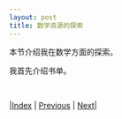 ```yaml
---
layout: post
title: 数学资源的探索
---
```


本节介绍我在数学方面的探索。

我首先介绍书单。

<br/>

|[Index](../../) | [Previous](0-2-whole) | [Next](0-4-cap)|
